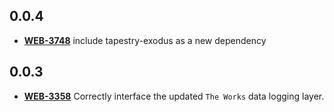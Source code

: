 ## **0.0.4**
- [**WEB-3748**](https://hxshortbreaks.atlassian.net/browse/WEB-3748) include tapestry-exodus as a new dependency
## **0.0.3**
- [**WEB-3358**](https://hxshortbreaks.atlassian.net/browse/WEB-3358) Correctly interface the updated `The Works` data logging layer.